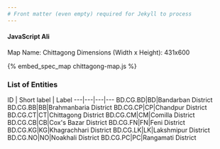 ```yaml
---
# Front matter (even empty) required for Jekyll to process
---
```


#### JavaScript Ali

Map Name: Chittagong
Dimensions (Width x Height): 431x600



{% embed_spec_map chittagong-map.js %}

### List of Entities

ID | Short label | Label
---|---|---|---
BD.CG.BD|BD|Bandarban District
BD.CG.BB|BB|Brahmanbaria District
BD.CG.CP|CP|Chandpur District
BD.CG.CT|CT|Chittagong District
BD.CG.CM|CM|Comilla District
BD.CG.CB|CB|Cox's Bazar District
BD.CG.FN|FN|Feni District
BD.CG.KG|KG|Khagrachhari District
BD.CG.LK|LK|Lakshmipur District
BD.CG.NO|NO|Noakhali District
BD.CG.PC|PC|Rangamati District
